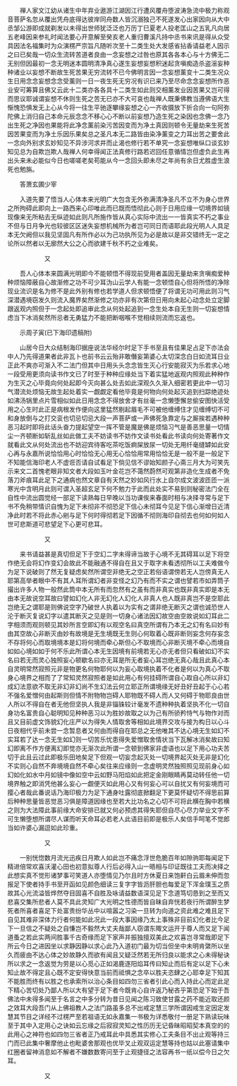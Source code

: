 <!-- { "loadSidebar": true } -->
　　禅人家文江幼从诸生中年弃业遨游江湖因江行遭风覆舟堕波涛急流中极力称观音菩萨名忽从覆出凭舟底得达彼岸同舟数人皆沉溺独己不死遂发心出家因向从大中丞邹公游即成就剃发以未得出世师犹泛泛也万历丁巳夏老人投老匡山之五乳凡向居五老峰因来参礼时闻法要心开意解至癸亥老人重归曹溪凡持中丞书来讯是得从众受具因法名福集时为众演楞严宗旨凡随听次至十二类生处大发感省拈香请益老人因示之曰已矣哉一切众生流转苦道者良由一念妄想之过咎也原其各各本心与十方佛无二无别但因最初一念无明迷本圆明清净真心遂生妄想妄想积迷起贪嗔痴造杀盗滛妄种种诸业以妄想不断故生死苦果无穷流转不已今佛明言因一念妄想薰变十二类生况众生日用念念妄想念念受薰则一日一夜生死无穷况有识已来乃至尽命念念妄想所作恶业安可筹算且佛又云此十二类亦各各具十二类生如此则交相薰发业因苦果又岂可得而思议耶诚谓妄想不休则生死之苦无已亦不大可哀也哉禅人既秉佛教当遵佛语大生惭愧恐惧发无上心从今将一往生平驰逐攀缘妄想之心一齐收摄放下折合向一句阿弥陀佛上消归自己本命元辰念念不移心心不断以前妄想乃造生死之染因也念佛一念乃出生死之净因也果能将此净念薰前染污苦因变而为净土真因则顿令无量劫来生死苦因苦果变而为净土乐因乐果矣总之圣凡本无二路皆由染净薰变之力耳出苦之要舍此一念向外别求玄妙知见不异涉河求井而止渴也修行若不单究一念妄想唯纵口谈玄妙知见总为自欺岂欺人哉禅人何幸得闻正法真修行路若迟回任意循情岂但虚负此生再出头来未必能似今日也嗟嗟老矣苟能从今一念回头即未尽之年尚有余日尤胜虚生浪死也勉旃。

　　答萧玄圃少宰

　　入道先要了悟当人心体本来光明广大包含无外弥满清净圣凡不立不为身心世界之所拘碍此即向上一路西来心印唯此而已既而悟彻此心则于日用应缘一切境界如镜现像来无所粘去无纵迹如此则凡所施作皆从真心实际中流出一一皆真实不朽之事业不但与日月争光也较彼区区迷失妄想机械所为者岂可同日而语耶此段光明人人具足本无欠阙但以我见坚固凡有所作必以为己功执所见为必是故以是非交错终无一定之论所以然者以无廓然大公之心而欲建千秋不朽之业难矣。

　　　　　　又

　　吾人心体本来圆满光明即今不能顿悟不得现前受用者盖因无量劫来贪嗔痴爱种种烦恼障蔽自心故渐修之功不可少耳沩山云学人有能一念顿悟自心但将所悟的净除现业流识是名为修不是此外别有修也若学道人但求顿悟便了将谓无功可用此则习气深潜遇境窃发久则流入魔界矣然渐修之功亦非有次第但日用向未起心动念处立定脚跟返观内照但于一念起处即追审此念从何处起追到一念生处本自无生则一切妄想情虑当下冰消矣然所忌者无勇猛力不能把断咽喉不觉相续则流而忘返也。

　　示周子寅(已下海印遗稿附)

　　山居今日大众结制海印据座说法华经尔时足下手书至且有佳果足占足下亦法会中人乃先得道果者此非瓦卜也前书云云殆非敢僭妄第婆心太切深念白日如流耳日业正此不爽亦可渐入不二法门但其中日用头头念念皆生灭心行安能寂灭为乐若求心地一段受用更须向读书作文已了时至于种种应缘处当下着实猛地返观内照观此种种作为生灭之心毕竟向何处起即今灭向甚么处去如此深观久久渐入细密若更此中一切习气潜流处烦恼无故生起处着实一觑觑定看他毕竟是何物向何处起灭追到扫踪绝迹处如沸汤锅里点片雪相似如此日用念念不得放舍才有丝毫一念懒堕懈怠偷安图快活受用之心生时此正是病根发作便向这里猛然剔起眉毛不可被他缠缚住才见缠缚切不可和身放倒与之打交衮也切忌切忌大段一声菩萨或一声佛死急靠定与之厮挨若遇种种恶习起时即将此话头奋力提起望空一挥不管是魔是佛是烦恼习气是善恶思量一切情尘一齐顿断如斩乱丝如此做工夫不妨读书不妨作文读书处看此书读向何处寄著作文就看此文从何处流出也不妨迎宾待客吃茶吃饭痾屎放尿一切处无用纤毫缝罅如此安心再与永嘉所说恰恰用心时恰恰无心用无心恰恰用常用恰恰无是一般不是一般足下不知能信海印老人不虚诳否请自试看足下倘见信不谬始知颜子心斋三月大为可笑先示来文二首愧老眼非知文者大段如玉叶金花岂不蔼然蔚然可观第非造化生成者不免落刀斧痕耳此足下之通病也然文章自有天然之妙如风行水上自尔成文波波匝匝一派寒光中含明月此则可谓入圣超玄足下何不勉力于此而此处实不易到则秘密法门全在自性中流出圆觉经一部足下读熟每日早晚以当功课俟来春面时相与决择寻常与足下书不免稍带情识自愧为足下未彻非不彻恐足下信心未彻耳今见足下信心渐增日近清净此时若不将此赤心剜与足下何时得彻若足下因循不彻则海印自彻去也何如何如人世可悲斯道可悲望足下心更可悲耳。

　　　　　　又

　　来书请益甚是真切但足下于空幻二字未得谛当故于心境不无其碍耳以足下将空作绝无会将幻作变幻会故此不能融通不得自在且又于取字未看透彻所以工夫难做今为足下说破则了然无复疑虑矣然所谓空非绝无之空正若俗语谓傍若无人岂傍真无人耶第高举者眼中不有其人耳所谓幻者非变怪之幻乃有而不实之谓也譬若市如弄筒子撮出许多人物一般然此筒中本无所有而忽然有之虽有而非真实也既非真实即是本无由本无故说空耳故曰譬如幻化人非无幻化人幻化人非真人也人既非真岂不是空耶此岂绝无之谓耶是则佛说空字乃破世人执着以为实有之谓非绝无断灭之谓也诚恐世人沦于断灭复说幻字以遣其断灭之见是则一切身心诸法因幻故空由空故说如幻耳此二字相须而观则顿见其妙所言空即幻有以观空名曰真空所谓有乃本无之幻有名曰妙有由其空故心非断灭由妙有故境是无生境既无生则心何取着心既非断则妄念何存妄念不存将何心而取境境本是幻将何境而牵心斯但心不取境而心非断灭境不牵心而境自如如心境如如于何不乐此所谓心本无生因境有前境若无心亦无者但只看破如幻不实名曰若无而灵心独照妄心顿歇名曰亦无耳是所无者妄心耳岂绝无真心哉且此真心本自灵明常然寂照元非是物更名何物耶何以为妄心取境执着不化者是何以为真心不取身心境界之相而了了常知灵然寂照者是如此用心有何挂碍所谓自心取自心所以非幻成幻法意欲不取无非幻非幻尚不生幻法云何立耶正所谓境缘无好丑好丑起于心心若不强名爱憎何由起斯则但情不附物物岂碍人耶物既不碍人而人又何碍于物耶良由世人所以不得自在者无他但坚执人我是非锱铢较计毫发不遗种种执着坚执不化一切自身功名富贵自心聪明知见种种恶习以为胜妙故取之以为己有所骄矜恃气与物作对而且又目前虚文饰貌幻化庄严以为得失人情取舍等相如此境界交攻与接为构日以心斗日夜相代乎前未尝一念暂息者又何由而得自在耶总之无他唯其不达心境无生如幻不实耳若了达一念无生如幻则一切苦乐忧患得失爱憎取舍情状当下瓦解冰消矣故曰知幻即离不作方便离幻即觉亦无渐次此所谓一念顿到佛家非虚语也以足下用心功夫苦切于此且云过此即极乐田地矣足下但观一切妄念起灭处一切境界起灭处无非是幻化不实则心自然不奔境境自然不牵心矣往来应缘则一念虚明灵然独照照见现前身心如幻如化如水中月如镜中像如空中云如野马阳焰如此把定金刚眼睛再莫动转任他一切境界触之即消凭他甚么妄心一觑便灭如此用心又有何妄心可以自扰又有何妄境而可撄心者哉此番说话乃海印极力为足下通身吐露彻底掀翻足下更莫怀疑切不得思前算后种种思量皆恶觉恶习俱是障道因缘也至若大比功名之心切不可将此横在胸中若横之则为大法障此事前缘大命安排已就又何必预虑其得失耶但自尽心尽力举业文字不可生懒堕想所谓尽人谋而听天命耳必若老人此语目前即是极乐人矣信手呵笔不觉郎当如许婆心漏逗如此珍重。

　　　　　　又

　　一别恍惚数月流光迅疾日月欺人如此岂不痛念浮世危脆百年如隙驹耶每闻足下精进倍常欢喜沃灌心田也初意拟尊人行后必得入山一晤相与印证既往工夫而决择之此想实真不觉形诸梦事可笑道人亦堕情见乃尔且时方休夏日来饱鼾白云眉未伸而忽报足下使者持手书至开函如见颜色细读三复字字皆沥肝胆也每爱足下浑金璞玉之质故其心光流溢皆烨然夺目固喜不自胜及咏请益数语深见足下念道笃切恳到之至而又悲喜交集所悲者人莫不具此灵知广大光明之性德而皆自昧自弃恍若夜行所谓醉生梦死者所喜者喜足下处富贵纷华丛中以喧嚣之习染一旦转为向道之资此难之难且足下自见其难非深体力行者何能如此况此一段大事因缘乃太上事殊非目前幻化者比今足下一旦信之不疑处之自慊岂不毅然大丈夫哉鄙人窃谓东陬文运开于尊人而又足下闻道蚤之若此实两间胜事千古奇缘而足下家声并振独擅双美此之欢喜岂寻常哉即足下所云今日之进因坐以求静因静以求心此乃入道初门最为切当但坐中未明肯綮所以坐久而疲由不达心体之妙故静久而欲有闻且又疑泛然若无所归良以能求之心未得秘诀所以求之一念返觉为劳是以心觅心正如渴鹿逐阳焰耳传曰知止而后有定以足下心未知止故不得定且心既不定安得快意当前而祗惧之念卒以胜夫恣肆之心耶幸足下知其不能胜而终有以胜之也承索所以治心条目如四勿三省者引此心而入持此心而定此足下精心苦切处乃鄙人所以大有望于足下者今既肯心自许返乃秘吝乎第恐足下始于吾佛法中未得多闻至于名言之中多分转为昔日见闻之陈习致使甘露之药不能近取还颜之效耳大段吾门从上佛祖教人之法门路虽多总不出戒定慧三学所谓因戒生定因定发慧其节目之详经不过楞严至若祖语无如永嘉集一书极为详悉敬付一册足下熟读玩味至于其中入定用心之诀如云忘缘之后寂寂灵知之性历历无记昏昧昭昭契本真空的的此用心之神符也如四勿三省者正乃戒耳此中具悉其实修心工夫条目不出止观等持三门而已此集中奢摩他止也毗婆舍那观也优毕叉止观双运定慧等持也姑以此塞请集中红圈者留神消息如不解者不嫌数数寄问至于止观捷径之法容再书一纸以偿今日之欠耳。

　　　　　　又

